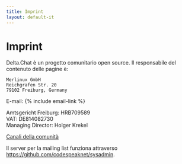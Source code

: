 ```yaml
---
title: Imprint
layout: default-it
---
```




<!-- GENERATED FILE -- DO NOT EDIT -->



# Imprint

Delta.Chat è un progetto comunitario open source. Il responsabile del contenuto delle pagine è:

    Merlinux GmbH
    Reichgrafen Str. 20
    79102 Freiburg, Germany

E-mail: {% include email-link %}

Amtsgericht Freiburg: HRB709589  
VAT: DE814082730  
Managing Director: Holger Krekel

[Canali della comunità](contribute)

Il server per la mailing list funziona attraverso <https://github.com/codespeaknet/sysadmin>.
